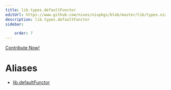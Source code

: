 ```yaml
---
title: lib.types.defaultFunctor
editUrl: https://www.github.com/nixos/nixpkgs/blob/master/lib/types.nix#L99C20
description: lib.types.defaultFunctor
sidebar:

    order: 7
---
```


<a href="https://www.github.com/nixos/nixpkgs/blob/master/lib/types.nix#L99C20">Contribute Now!</a>


# Aliases

- [lib.defaultFunctor](reference/lib/lib-defaultFunctor)



